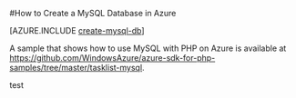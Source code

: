 <properties
	pageTitle="How to create a MySQL Database in Azure"
	description="Learn how to use ClearDB to create a MySQL database in an Azure data center."
	documentationCenter="php"
	services=""
	authors="rmcmurray"
	manager="wpickett"
	editor="jimbe"
	tags="mysql"/>

<tags
	ms.service="multiple"
	ms.workload="data-management"
	ms.tgt_pltfrm="na"
	ms.devlang="PHP"
	ms.topic="article"
	ms.date="08/31/2015"
	ms.author="robmcm"/>

#How to Create a MySQL Database in Azure

[AZURE.INCLUDE [create-mysql-db](../includes/create-mysql-db.md)]

A sample that shows how to use MySQL with PHP on Azure is available at <https://github.com/WindowsAzure/azure-sdk-for-php-samples/tree/master/tasklist-mysql>.

test
